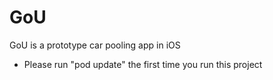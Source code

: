 # GoU
GoU is a prototype car pooling app in iOS

* Please run "pod update" the first time you run this project

